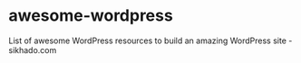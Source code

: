 # awesome-wordpress
List of awesome WordPress resources to build an amazing WordPress site - sikhado.com
